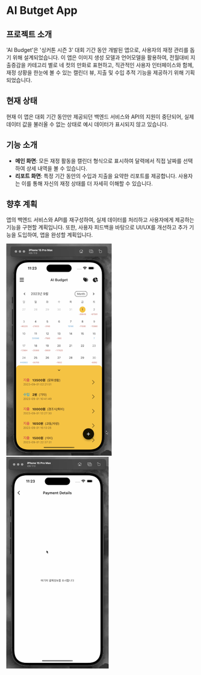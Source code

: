 # AI Butget App

## 프로젝트 소개

'AI Budget'은 '싱커톤 시즌 3' 대회 기간 동안 개발된 앱으로, 사용자의 재정 관리를 돕기 위해 설계되었습니다. 
이 앱은 이미지 생성 모델과 언어모델을 활용하여, 전월대비 지출증감을 카테고리 별로 네 컷의 만화로 표현하고, 직관적인 사용자 인터페이스와 함께, 재정 상황을 한눈에 볼 수 있는 캘린더 뷰, 지출 및 수입 추적 기능을 제공하기 위해 기획되었습니다.

## 현재 상태

현재 이 앱은 대회 기간 동안만 제공되던 백엔드 서비스와 API의 지원이 중단되어, 실제 데이터 값을 불러올 수 없는 상태로 예시 데이터가 표시되지 않고 있습니다.

## 기능 소개

- **메인 화면**: 모든 재정 활동을 캘린더 형식으로 표시하여 달력에서 직접 날짜를 선택하여 상세 내역을 볼 수 있습니다.
- **리포트 화면**: 특정 기간 동안의 수입과 지출을 요약한 리포트를 제공합니다. 사용자는 이를 통해 자신의 재정 상태를 더 자세히 이해할 수 있습니다.

## 향후 계획
앱의 백엔드 서비스와 API를 재구성하여, 실제 데이터를 처리하고 사용자에게 제공하는 기능을 구현할 계획입니다. 또한, 사용자 피드백을 바탕으로 UI/UX를 개선하고 추가 기능을 도입하여, 앱을 완성할 계획입니다.

<p float="left">
  <img src="AIBudget/assets/images/AIbudget_main_screen.png" alt="AIbudget Main Screen" width="280">
  <img src="AIBudget/assets/images/AIbudget_report_screen.png" alt="AIbudget Report Screen" width="272">
</p>

